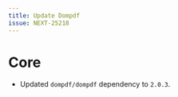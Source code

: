 ```yaml
---
title: Update Dompdf
issue: NEXT-25218
---
```

# Core
* Updated `dompdf/dompdf` dependency to `2.0.3`.
